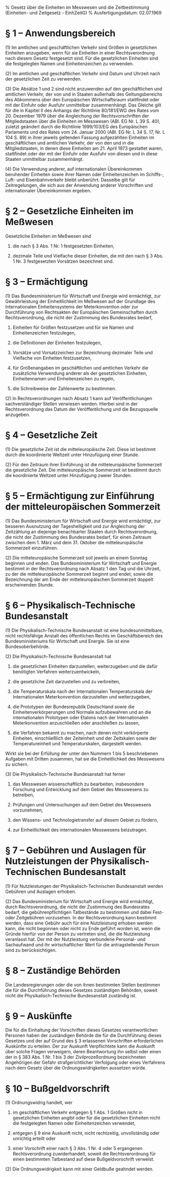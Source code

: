 % Gesetz über die Einheiten im Messwesen und die Zeitbestimmung  (Einheiten- und Zeitgesetz - EinhZeitG)
% Ausfertigungsdatum: 02.07.1969
 
# § 1 – Anwendungsbereich

(1) Im amtlichen und geschäftlichen Verkehr sind Größen in gesetzlichen Einheiten anzugeben, wenn für sie Einheiten in einer Rechtsverordnung nach diesem Gesetz festgesetzt sind. Für die gesetzlichen Einheiten sind die festgelegten Namen und Einheitenzeichen zu verwenden.

(2) Im amtlichen und geschäftlichen Verkehr sind Datum und Uhrzeit nach der gesetzlichen Zeit zu verwenden.

(3) Die Absätze 1 und 2 sind nicht anzuwenden auf den geschäftlichen und amtlichen Verkehr, der von und in Staaten außerhalb des Geltungsbereichs des Abkommens über den Europäischen Wirtschaftsraum stattfindet oder mit der Einfuhr oder Ausfuhr unmittelbar zusammenhängt. Das Gleiche gilt für die in Kapitel II des Anhangs der Richtlinie 80/181/EWG des Rates vom 20. Dezember 1979 über die Angleichung der Rechtsvorschriften der Mitgliedstaaten über die Einheiten im Messwesen (ABl. EG Nr. L 39 S. 40), zuletzt geändert durch die Richtlinie 1999/103/EG des Europäischen Parlaments und des Rates vom 24. Januar 2000 (ABl. EG Nr. L 34 S. 17, Nr. L 104 S. 89) in ihrer jeweils geltenden Fassung aufgezählten Einheiten im geschäftlichen und amtlichen Verkehr, der von den und in die Mitgliedstaaten, in denen diese Einheiten am 21. April 1973 gestattet waren, stattfindet oder der mit der Einfuhr oder Ausfuhr von diesen und in diese Staaten unmittelbar zusammenhängt.

(4) Die Verwendung anderer, auf internationalen Übereinkommen beruhender Einheiten sowie ihrer Namen oder Einheitenzeichen im Schiffs-, Luft- und Eisenbahnverkehr bleibt unberührt. Dasselbe gilt für Zeitregelungen, die sich aus der Anwendung anderer Vorschriften und internationaler Übereinkommen ergeben.

# § 2 – Gesetzliche Einheiten im Meßwesen

Gesetzliche Einheiten im Meßwesen sind

1. die nach § 3 Abs. 1 Nr. 1 festgesetzten Einheiten,

2. dezimale Teile und Vielfache dieser Einheiten, die mit den nach § 3 Abs. 1 Nr. 3 festgesetzten Vorsätzen bezeichnet sind.

# § 3 – Ermächtigung

(1) Das Bundesministerium für Wirtschaft und Energie wird ermächtigt, zur Gewährleistung der Einheitlichkeit im Meßwesen auf der Grundlage des Internationalen Einheitensystems der Meterkonvention oder zur Durchführung von Rechtsakten der Europäischen Gemeinschaften durch Rechtsverordnung, die nicht der Zustimmung des Bundesrates bedarf,

1. Einheiten für Größen festzusetzen und für sie Namen und Einheitenzeichen festzulegen,

2. die Definitionen der Einheiten festzulegen,

3. Vorsätze und Vorsatzzeichen zur Bezeichnung dezimaler Teile und Vielfache von Einheiten festzusetzen,

4. für Größenangaben im geschäftlichen und amtlichen Verkehr die zusätzliche Verwendung anderer als der gesetzlichen Einheiten, Einheitennamen und Einheitenzeichen zu regeln,

5. die Schreibweise der Zahlenwerte zu bestimmen.

(2) In Rechtsverordnungen nach Absatz 1 kann auf Veröffentlichungen sachverständiger Stellen verwiesen werden. Hierbei sind in der Rechtsverordnung das Datum der Veröffentlichung und die Bezugsquelle anzugeben.

# § 4 – Gesetzliche Zeit

(1) Die gesetzliche Zeit ist die mitteleuropäische Zeit. Diese ist bestimmt durch die koordinierte Weltzeit unter Hinzufügung einer Stunde.

(2) Für den Zeitraum ihrer Einführung ist die mitteleuropäische Sommerzeit die gesetzliche Zeit. Die mitteleuropäische Sommerzeit ist bestimmt durch die koordinierte Weltzeit unter Hinzufügung zweier Stunden.

# § 5 – Ermächtigung zur Einführung der mitteleuropäischen Sommerzeit

(1) Das Bundesministerium für Wirtschaft und Energie wird ermächtigt, zur besseren Ausnutzung der Tageshelligkeit und zur Angleichung der Zeitzählung an diejenige benachbarter Staaten durch Rechtsverordnung, die nicht der Zustimmung des Bundesrates bedarf, für einen Zeitraum zwischen dem 1. März und dem 31. Oktober die mitteleuropäische Sommerzeit einzuführen.

(2) Die mitteleuropäische Sommerzeit soll jeweils an einem Sonntag beginnen und enden. Das Bundesministerium für Wirtschaft und Energie bestimmt in der Rechtsverordnung nach Absatz 1 den Tag und die Uhrzeit, zu der die mitteleuropäische Sommerzeit beginnt und endet, sowie die Bezeichnung der am Ende der mitteleuropäischen Sommerzeit doppelt erscheinenden Stunde.

# § 6 – Physikalisch-Technische Bundesanstalt

(1) Die Physikalisch-Technische Bundesanstalt ist eine bundesunmittelbare, nicht rechtsfähige Anstalt des öffentlichen Rechts im Geschäftsbereich des Bundesministeriums für Wirtschaft und Energie. Sie ist eine Bundesoberbehörde.

(2) Die Physikalisch-Technische Bundesanstalt hat

1. die gesetzlichen Einheiten darzustellen, weiterzugeben und die dafür benötigten Verfahren weiterzuentwickeln,

2. die gesetzliche Zeit darzustellen und zu verbreiten,

3. die Temperaturskala nach der Internationalen Temperaturskala der Internationalen Meterkonvention darzustellen und weiterzugeben,

4. die Prototypen der Bundesrepublik Deutschland sowie die Einheitenverkörperungen und Normale aufzubewahren und an die internationalen Prototypen oder Etalons nach der Internationalen Meterkonvention anzuschließen oder anschließen zu lassen,

5. die Verfahren bekannt zu machen, nach denen nicht verkörperte Einheiten, einschließlich der Zeiteinheit und der Zeitskalen sowie der Temperatureinheit und Temperaturskalen, dargestellt werden.

Wirkt sie bei der Erfüllung der unter den Nummern 1 bis 5 beschriebenen Aufgaben mit Dritten zusammen, hat sie die Einheitlichkeit des Messwesens zu sichern.

(3) Die Physikalisch-Technische Bundesanstalt hat ferner

1. das Messwesen wissenschaftlich zu bearbeiten, insbesondere Forschung und Entwicklung auf dem Gebiet des Messwesens zu betreiben,

2. Prüfungen und Untersuchungen auf dem Gebiet des Messwesens vorzunehmen,

3. den Wissens- und Technologietransfer auf diesem Gebiet zu fördern,

4. zur Einheitlichkeit des internationalen Messwesens beizutragen.

# § 7 – Gebühren und Auslagen für Nutzleistungen der Physikalisch-Technischen Bundesanstalt

(1) Für Nutzleistungen der Physikalisch-Technischen Bundesanstalt werden Gebühren und Auslagen erhoben.

(2) Das Bundesministerium für Wirtschaft und Energie wird ermächtigt, durch Rechtsverordnung, die nicht der Zustimmung des Bundesrates bedarf, die gebührenpflichtigen Tatbestände zu bestimmen und dabei Fest- oder Zeitgebühren vorzusehen. In der Rechtsverordnung kann bestimmt werden, dass eine Gebühr auch für eine Nutzleistung erhoben werden kann, die nicht begonnen oder nicht zu Ende geführt worden ist, wenn die Gründe hierfür von der Person zu vertreten sind, die die Nutzleistung veranlasst hat. Der mit der Nutzleistung verbundene Personal- und Sachaufwand und ihr wirtschaftlicher Wert für die antragstellende Person sind zu berücksichtigen.

# § 8 – Zuständige Behörden

Die Landesregierungen oder die von ihnen bestimmten Stellen bestimmen die für die Durchführung dieses Gesetzes zuständigen Behörden, soweit nicht die Physikalisch-Technische Bundesanstalt zuständig ist.

# § 9 – Auskünfte

Die für die Einhaltung der Vorschriften dieses Gesetzes verantwortlichen Personen haben der zuständigen Behörde die für die Durchführung dieses Gesetzes und der auf Grund des § 3 erlassenen Vorschriften erforderlichen Auskünfte zu erteilen. Der zur Auskunft Verpflichtete kann die Auskunft über solche Fragen verweigern, deren Beantwortung ihn selbst oder einen der in § 383 Abs. 1 Nr. 1 bis 3 der Zivilprozeßordnung bezeichneten Angehörigen der Gefahr strafgerichtlicher Verfolgung oder eines Verfahrens nach dem Gesetz über die Ordnungswidrigkeiten aussetzen würde.

# § 10 – Bußgeldvorschrift

(1) Ordnungswidrig handelt, wer

1. im geschäftlichen Verkehr entgegen § 1 Abs. 1 Größen nicht in gesetzlichen Einheiten angibt oder für die gesetzlichen Einheiten nicht die festgelegten Namen oder Einheitenzeichen verwendet,

2. entgegen § 9 eine Auskunft nicht, nicht rechtzeitig, unvollständig oder unrichtig erteilt oder

3. einer Vorschrift einer nach § 3 Abs. 1 Nr. 4 oder 5 ergangenen Rechtsverordnung zuwiderhandelt, soweit die Rechtsverordnung für einen bestimmten Tatbestand auf diese Bußgeldvorschrift verweist.

(2) Die Ordnungswidrigkeit kann mit einer Geldbuße geahndet werden.
